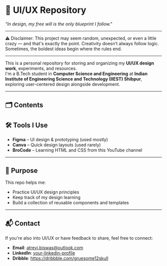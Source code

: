 # 🎨 UI/UX Repository
*"In design, my free will is the only blueprint I follow."*


---

⚠️ Disclaimer:
This project may seem random, unexpected, or even a little crazy — and that's exactly the point. Creativity doesn’t always follow logic. Sometimes, the boldest ideas begin where the rules end.

---

This is a personal repository for storing and organizing my **UI/UX design work**, experiments, and resources.  
I'm a B.Tech student in **Computer Science and Engineering** at **Indian Institute of Engineering Science and Technology (IIEST) Shibpur**, exploring user-centered design alongside development.

---

## 🗂️ Contents

## 🛠 Tools I Use

- **Figma** – UI design & prototyping (used mostly) 
- **Canva** – Quick design layouts (used rarely)
- **BroCode** – Learning HTML and CSS from this YouTube channel    

---

## 📌 Purpose

This repo helps me:

- Practice UI/UX design principles  
- Keep track of my design learning  
- Build a collection of reusable components and templates  

---

## 📬 Contact

If you're also into UI/UX or have feedback to share, feel free to connect:

- **Email**: atreyi.biswas@outlook.com  
- **LinkedIn**: [your-linkedin-profile](https://linkedin.com/in/atreyi-biswas-02669a309)
- **Dribble**: https://dribbble.com/gruesome12skull


